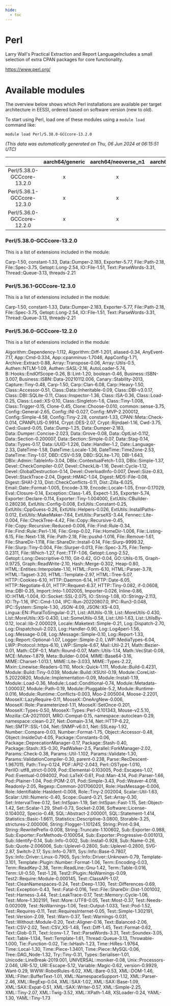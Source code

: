 ```yaml
---
hide:
  - toc
---
```


Perl
====


Larry Wall's Practical Extraction and Report LanguageIncludes a small selection of extra CPAN packages for core functionality.

https://www.perl.org/
# Available modules


The overview below shows which Perl installations are available per target architecture in EESSI, ordered based on software version (new to old).

To start using Perl, load one of these modules using a `module load` command like:

```shell
module load Perl/5.38.0-GCCcore-13.2.0
```

*(This data was automatically generated on Thu, 06 Jun 2024 at 06:15:51 UTC)*  

| |aarch64/generic|aarch64/neoverse_n1|aarch64/neoverse_v1|x86_64/generic|x86_64/amd/zen2|x86_64/amd/zen3|x86_64/intel/haswell|x86_64/intel/skylake_avx512|
| :---: | :---: | :---: | :---: | :---: | :---: | :---: | :---: | :---: |
|Perl/5.38.0-GCCcore-13.2.0|x|x|x|x|x|x|x|x|
|Perl/5.36.1-GCCcore-12.3.0|x|x|x|x|x|x|x|x|
|Perl/5.36.0-GCCcore-12.2.0|x|x|x|x|x|x|x|x|


### Perl/5.38.0-GCCcore-13.2.0

This is a list of extensions included in the module:

Carp-1.50, constant-1.33, Data::Dumper-2.183, Exporter-5.77, File::Path-2.18, File::Spec-3.75, Getopt::Long-2.54, IO::File-1.51, Text::ParseWords-3.31, Thread::Queue-3.13, threads-2.21

### Perl/5.36.1-GCCcore-12.3.0

This is a list of extensions included in the module:

Carp-1.50, constant-1.33, Data::Dumper-2.183, Exporter-5.77, File::Path-2.18, File::Spec-3.75, Getopt::Long-2.54, IO::File-1.51, Text::ParseWords-3.31, Thread::Queue-3.13, threads-2.21

### Perl/5.36.0-GCCcore-12.2.0

This is a list of extensions included in the module:

Algorithm::Dependency-1.112, Algorithm::Diff-1.201, aliased-0.34, AnyEvent-7.17, App::Cmd-0.334, App::cpanminus-1.7046, AppConfig-1.71, Archive::Extract-0.88, Array::Transpose-0.06, Array::Utils-0.5, Authen::NTLM-1.09, Authen::SASL-2.16, AutoLoader-5.74, B::Hooks::EndOfScope-0.26, B::Lint-1.20, boolean-0.46, Business::ISBN-3.007, Business::ISBN::Data-20210112.006, Canary::Stability-2013, Capture::Tiny-0.48, Carp-1.50, Carp::Clan-6.08, Carp::Heavy-1.50, Class::Accessor-0.51, Class::Data::Inheritable-0.09, Class::DBI-v3.0.17, Class::DBI::SQLite-0.11, Class::Inspector-1.36, Class::ISA-0.36, Class::Load-0.25, Class::Load::XS-0.10, Class::Singleton-1.6, Class::Tiny-1.008, Class::Trigger-0.15, Clone-0.45, Clone::Choose-0.010, common::sense-3.75, Config::General-2.65, Config::INI-0.027, Config::MVP-2.200012, Config::Simple-4.58, Config::Tiny-2.28, constant-1.33, CPAN::Meta::Check-0.014, CPANPLUS-0.9914, Crypt::DES-2.07, Crypt::Rijndael-1.16, Cwd-3.75, Cwd::Guard-0.05, Data::Dump-1.25, Data::Dumper-2.183, Data::Dumper::Concise-2.023, Data::Grove-0.08, Data::OptList-0.112, Data::Section-0.200007, Data::Section::Simple-0.07, Data::Stag-0.14, Data::Types-0.17, Data::UUID-1.226, Date::Handler-1.2, Date::Language-2.33, DateTime-1.58, DateTime::Locale-1.36, DateTime::TimeZone-2.53, DateTime::Tiny-1.07, DBD::CSV-0.59, DBD::SQLite-1.70, DBI-1.643, DBIx::Admin::TableInfo-3.04, DBIx::ContextualFetch-1.03, DBIx::Simple-1.37, Devel::CheckCompiler-0.07, Devel::CheckLib-1.16, Devel::Cycle-1.12, Devel::GlobalDestruction-0.14, Devel::OverloadInfo-0.007, Devel::Size-0.83, Devel::StackTrace-2.04, Digest::HMAC-1.04, Digest::MD5::File-0.08, Digest::SHA1-2.13, Dist::CheckConflicts-0.11, Dist::Zilla-6.025, Email::Date::Format-1.005, Encode-3.19, Encode::Locale-1.05, Error-0.17029, Eval::Closure-0.14, Exception::Class-1.45, Expect-1.35, Exporter-5.74, Exporter::Declare-0.114, Exporter::Tiny-1.004000, ExtUtils::CBuilder-0.280236, ExtUtils::Config-0.008, ExtUtils::Constant-0.25, ExtUtils::CppGuess-0.26, ExtUtils::Helpers-0.026, ExtUtils::InstallPaths-0.012, ExtUtils::MakeMaker-7.64, ExtUtils::ParseXS-3.44, Fennec::Lite-0.004, File::CheckTree-4.42, File::Copy::Recursive-0.45, File::Copy::Recursive::Reduced-0.006, File::Find::Rule-0.34, File::Find::Rule::Perl-1.16, File::Grep-0.02, File::HomeDir-1.006, File::Listing-6.15, File::Next-1.18, File::Path-2.18, File::pushd-1.016, File::Remove-1.61, File::ShareDir-1.118, File::ShareDir::Install-0.14, File::Slurp-9999.32, File::Slurp::Tiny-0.004, File::Slurper-0.013, File::Spec-3.75, File::Temp-0.2311, File::Which-1.27, Font::TTF-1.06, Getopt::Long-2.52, Getopt::Long::Descriptive-0.110, Git-0.42, GO-0.04, GO::Utils-0.15, Graph-0.9725, Graph::ReadWrite-2.10, Hash::Merge-0.302, Heap-0.80, HTML::Entities::Interpolate-1.10, HTML::Form-6.10, HTML::Parser-3.78, HTML::Tagset-3.20, HTML::Template-2.97, HTML::Tree-5.07, HTTP::Cookies-6.10, HTTP::Daemon-6.14, HTTP::Date-6.05, HTTP::Negotiate-6.01, HTTP::Request-6.37, HTTP::Tiny-0.082, if-0.0608, Ima::DBI-0.35, Import::Into-1.002005, Importer-0.026, Inline-0.86, IO::HTML-1.004, IO::Socket::SSL-2.075, IO::String-1.08, IO::Stringy-2.113, IO::Tty-1.16, IPC::Cmd-1.04, IPC::Run-20220807.0, IPC::Run3-0.048, IPC::System::Simple-1.30, JSON-4.09, JSON::XS-4.03, Lingua::EN::PluralToSingular-0.21, List::AllUtils-0.19, List::MoreUtils-0.430, List::MoreUtils::XS-0.430, List::SomeUtils-0.58, List::Util-1.63, List::UtilsBy-0.12, local::lib-2.000029, Locale::Maketext::Simple-0.21, Log::Dispatch-2.70, Log::Dispatchouli-2.023, Log::Handler-0.90, Log::Log4perl-1.56, Log::Message-0.08, Log::Message::Simple-0.10, Log::Report-1.33, Log::Report::Optional-1.07, Logger::Simple-2.0, LWP::MediaTypes-6.04, LWP::Protocol::https-6.10, LWP::Simple-6.67, Mail::Util-2.21, Math::Bezier-0.01, Math::CDF-0.1, Math::Round-0.07, Math::Utils-1.14, Math::VecStat-0.08, MCE::Mutex-1.879, Meta::Builder-0.004, MIME::Base64-3.16, MIME::Charset-1.013.1, MIME::Lite-3.033, MIME::Types-2.22, Mixin::Linewise::Readers-0.110, Mock::Quick-1.111, Module::Build-0.4231, Module::Build::Tiny-0.039, Module::Build::XSUtil-0.19, Module::CoreList-5.20220820, Module::Implementation-0.09, Module::Install-1.19, Module::Load-0.36, Module::Load::Conditional-0.74, Module::Metadata-1.000037, Module::Path-0.19, Module::Pluggable-5.2, Module::Runtime-0.016, Module::Runtime::Conflicts-0.003, Moo-2.005004, Moose-2.2201, MooseX::LazyRequire-0.11, MooseX::OneArgNew-0.006, MooseX::Role::Parameterized-1.11, MooseX::SetOnce-0.201, MooseX::Types-0.50, MooseX::Types::Perl-0.101343, Mouse-v2.5.10, Mozilla::CA-20211001, MRO::Compat-0.15, namespace::autoclean-0.29, namespace::clean-0.27, Net::Domain-3.14, Net::HTTP-6.22, Net::SMTP::SSL-1.04, Net::SNMP-v6.0.1, Net::SSLeay-1.92, Number::Compare-0.03, Number::Format-1.75, Object::Accessor-0.48, Object::InsideOut-4.05, Package::Constants-0.06, Package::DeprecationManager-0.17, Package::Stash-0.40, Package::Stash::XS-0.30, PadWalker-2.5, Parallel::ForkManager-2.02, Params::Check-0.38, Params::Util-1.102, Params::Validate-1.30, Params::ValidationCompiler-0.30, parent-0.238, Parse::RecDescent-1.967015, Path::Tiny-0.124, PDF::API2-2.043, Perl::OSType-1.010, PerlIO::utf8_strict-0.009, Pod::Elemental-0.103005, Pod::Escapes-1.07, Pod::Eventual-0.094002, Pod::LaTeX-0.61, Pod::Man-4.14, Pod::Parser-1.66, Pod::Plainer-1.04, Pod::POM-2.01, Pod::Simple-3.43, Pod::Weaver-4.018, Readonly-2.05, Regexp::Common-2017060201, Role::HasMessage-0.006, Role::Identifiable::HasIdent-0.008, Role::Tiny-2.002004, Scalar::Util-1.63, Scalar::Util::Numeric-0.40, Scope::Guard-0.21, Set::Array-0.30, Set::IntervalTree-0.12, Set::IntSpan-1.19, Set::IntSpan::Fast-1.15, Set::Object-1.42, Set::Scalar-1.29, Shell-0.73, Socket-2.036, Software::License-0.104002, Specio-0.48, SQL::Abstract-2.000001, SQL::Statement-1.414, Statistics::Basic-1.6611, Statistics::Descriptive-3.0800, Storable-3.25, strictures-2.000006, String::Flogger-1.101245, String::Print-0.94, String::RewritePrefix-0.008, String::Truncate-1.100602, Sub::Exporter-0.988, Sub::Exporter::ForMethods-0.100054, Sub::Exporter::Progressive-0.001013, Sub::Identify-0.14, Sub::Info-0.002, Sub::Install-0.928, Sub::Name-0.26, Sub::Quote-2.006006, Sub::Uplevel-0.2800, Sub::Uplevel-0.2800, SVG-2.87, Switch-2.17, Sys::Info-0.7811, Sys::Info::Base-0.7807, Sys::Info::Driver::Linux-0.7905, Sys::Info::Driver::Unknown-0.79, Template-3.101, Template::Plugin::Number::Format-1.06, Term::Encoding-0.03, Term::ReadKey-2.38, Term::ReadLine::Gnu-1.42, Term::Table-0.016, Term::UI-0.50, Test-1.26, Test2::Plugin::NoWarnings-0.09, Test2::Require::Module-0.000145, Test::ClassAPI-1.07, Test::CleanNamespaces-0.24, Test::Deep-1.130, Test::Differences-0.69, Test::Exception-0.43, Test::Fatal-0.016, Test::File::ShareDir::Dist-1.001002, Test::Harness-3.44, Test::LeakTrace-0.17, Test::Memory::Cycle-1.06, Test::More-1.302191, Test::More::UTF8-0.05, Test::Most-0.37, Test::Needs-0.002009, Test::NoWarnings-1.06, Test::Output-1.033, Test::Pod-1.52, Test::Requires-0.11, Test::RequiresInternet-0.05, Test::Simple-1.302191, Test::Version-2.09, Test::Warn-0.37, Test::Warnings-0.031, Test::Without::Module-0.20, Text::Aligner-0.16, Text::Balanced-2.06, Text::CSV-2.02, Text::CSV_XS-1.48, Text::Diff-1.45, Text::Format-0.62, Text::Glob-0.11, Text::Iconv-1.7, Text::ParseWords-3.31, Text::Soundex-3.05, Text::Table-1.134, Text::Template-1.61, Thread::Queue-3.13, Throwable-1.000, Tie::Function-0.02, Tie::IxHash-1.23, Time::HiRes-1.9764, Time::Local-1.30, Time::Piece-1.3401, Time::Piece::MySQL-0.06, Tree::DAG_Node-1.32, Try::Tiny-0.31, Types::Serialiser-1.01, Unicode::LineBreak-2019.001, UNIVERSAL::moniker-0.08, Unix::Processors-2.046, URI-5.12, URI::Escape-5.12, Variable::Magic-0.62, version-0.9929, Want-0.29, WWW::RobotRules-6.02, XML::Bare-0.53, XML::DOM-1.46, XML::Filter::BufferText-1.01, XML::NamespaceSupport-1.12, XML::Parser-2.46, XML::RegExp-0.04, XML::SAX-1.02, XML::SAX::Base-1.09, XML::SAX::Expat-0.51, XML::SAX::Writer-0.57, XML::Simple-2.25, XML::Tiny-2.07, XML::Twig-3.52, XML::XPath-1.48, XSLoader-0.24, YAML-1.30, YAML::Tiny-1.73